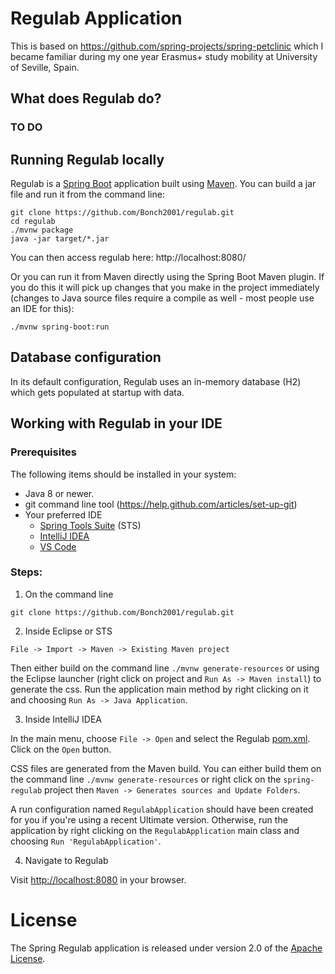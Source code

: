 # Regulab Application 

This is based on https://github.com/spring-projects/spring-petclinic which I became familiar during my one year Erasmus+ study mobility at University of Seville, Spain.

## What does Regulab do?

### TO DO

## Running Regulab locally

Regulab is a [Spring Boot](https://spring.io/guides/gs/spring-boot) application built using [Maven](https://spring.io/guides/gs/maven/). You can build a jar file and run it from the command line:


```
git clone https://github.com/Bonch2001/regulab.git
cd regulab
./mvnw package
java -jar target/*.jar
```

You can then access regulab here: http://localhost:8080/

<!---
<img width="1042" alt="regulab-screenshot" src="https://cloud.githubusercontent.com/assets/838318/19727082/2aee6d6c-9b8e-11e6-81fe-e889a5ddfded.png">
-->

Or you can run it from Maven directly using the Spring Boot Maven plugin. If you do this it will pick up changes that you make in the project immediately (changes to Java source files require a compile as well - most people use an IDE for this):

```
./mvnw spring-boot:run
```

## Database configuration

In its default configuration, Regulab uses an in-memory database (H2) which
gets populated at startup with data. 

## Working with Regulab in your IDE

### Prerequisites
The following items should be installed in your system:
* Java 8 or newer.
* git command line tool (https://help.github.com/articles/set-up-git)
* Your preferred IDE
  * [Spring Tools Suite](https://spring.io/tools) (STS)
  * [IntelliJ IDEA](https://www.jetbrains.com/idea/)
  * [VS Code](https://code.visualstudio.com)

### Steps:

1) On the command line
```
git clone https://github.com/Bonch2001/regulab.git
```
2) Inside Eclipse or STS
```
File -> Import -> Maven -> Existing Maven project
```

Then either build on the command line `./mvnw generate-resources` or using the Eclipse launcher (right click on project and `Run As -> Maven install`) to generate the css. Run the application main method by right clicking on it and choosing `Run As -> Java Application`.

3) Inside IntelliJ IDEA

In the main menu, choose `File -> Open` and select the Regulab [pom.xml](pom.xml). Click on the `Open` button.

CSS files are generated from the Maven build. You can either build them on the command line `./mvnw generate-resources`
or right click on the `spring-regulab` project then `Maven -> Generates sources and Update Folders`.

A run configuration named `RegulabApplication` should have been created for you if you're using a recent Ultimate
version. Otherwise, run the application by right clicking on the `RegulabApplication` main class and choosing
`Run 'RegulabApplication'`.

4) Navigate to Regulab

Visit [http://localhost:8080](http://localhost:8080) in your browser.

# License

The Spring Regulab application is released under version 2.0 of the [Apache License](https://www.apache.org/licenses/LICENSE-2.0).
